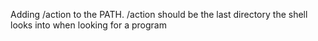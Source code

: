 Adding /action to the PATH. /action should be the last directory the shell looks into when looking for a program
